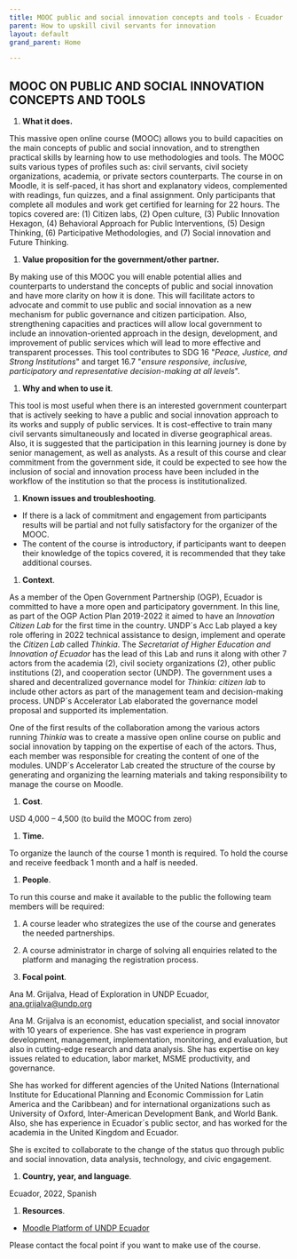 ```yaml
---
title: MOOC public and social innovation concepts and tools - Ecuador
parent: How to upskill civil servants for innovation
layout: default
grand_parent: Home

---
```


## MOOC ON PUBLIC AND SOCIAL INNOVATION CONCEPTS AND TOOLS

1. **What it does.**

This massive open online course (MOOC) allows you to build capacities on the main concepts of public and social innovation, and to strengthen practical skills by learning how to use methodologies and tools. The MOOC suits various types of profiles such as: civil servants, civil society organizations, academia, or private sectors counterparts. The course in on Moodle, it is self-paced, it has short and explanatory videos, complemented with readings, fun quizzes, and a final assignment. Only participants that complete all modules and work get certified for learning for 22 hours. The topics covered are: (1) Citizen labs, (2) Open culture, (3) Public Innovation Hexagon, (4) Behavioral Approach for Public Interventions, (5) Design Thinking, (6) Participative Methodologies, and (7) Social innovation and Future Thinking.

1. **Value proposition for the government/other partner.**

By making use of this MOOC you will enable potential allies and counterparts to understand the concepts of public and social innovation and have more clarity on how it is done. This will facilitate actors to advocate and commit to use public and social innovation as a new mechanism for public governance and citizen participation. Also, strengthening capacities and practices will allow local government to include an innovation-oriented approach in the design, development, and improvement of public services which will lead to more effective and transparent processes. This tool contributes to SDG 16 "_Peace, Justice, and Strong Institutions_" and target 16.7 "_ensure responsive, inclusive, participatory and representative decision-making at all levels_".

1. **Why and when to use it**.

This tool is most useful when there is an interested government counterpart that is actively seeking to have a public and social innovation approach to its works and supply of public services. It is cost-effective to train many civil servants simultaneously and located in diverse geographical areas. Also, it is suggested that the participation in this learning journey is done by senior management, as well as analysts. As a result of this course and clear commitment from the government side, it could be expected to see how the inclusion of social and innovation process have been included in the workflow of the institution so that the process is institutionalized.

1. **Known issues and troubleshooting**.

- If there is a lack of commitment and engagement from participants results will be partial and not fully satisfactory for the organizer of the MOOC.
- The content of the course is introductory, if participants want to deepen their knowledge of the topics covered, it is recommended that they take additional courses.

1. **Context**.

As a member of the Open Government Partnership (OGP), Ecuador is committed to have a more open and participatory government. In this line, as part of the OGP Action Plan 2019-2022 it aimed to have an _Innovation Citizen Lab_ for the first time in the country. UNDP´s Acc Lab played a key role offering in 2022 technical assistance to design, implement and operate the _Citizen Lab_ called _Thinkia_. The _Secretariat of Higher Education and Innovation of Ecuador_ has the lead of this Lab and runs it along with other 7 actors from the academia (2), civil society organizations (2), other public institutions (2), and cooperation sector (UNDP). The government uses a shared and decentralized governance model for _Thinkia: citizen lab_ to include other actors as part of the management team and decision-making process. UNDP´s Accelerator Lab elaborated the governance model proposal and supported its implementation.

One of the first results of the collaboration among the various actors running _Thinkia_ was to create a massive open online course on public and social innovation by tapping on the expertise of each of the actors. Thus, each member was responsible for creating the content of one of the modules. UNDP´s Accelerator Lab created the structure of the course by generating and organizing the learning materials and taking responsibility to manage the course on Moodle.

1. **Cost**.

USD 4,000 – 4,500 (to build the MOOC from zero)

1. **Time.**

To organize the launch of the course 1 month is required. To hold the course and receive feedback 1 month and a half is needed.

1. **People**.

To run this course and make it available to the public the following team members will be required:

1. A course leader who strategizes the use of the course and generates the needed partnerships.
2. A course administrator in charge of solving all enquiries related to the platform and managing the registration process.

1. **Focal point**.

Ana M. Grijalva, Head of Exploration in UNDP Ecuador, [ana.grijalva@undp.org](mailto:ana.grijalva@undp.org)

Ana M. Grijalva is an economist, education specialist, and social innovator with 10 years of experience. She has vast experience in program development, management, implementation, monitoring, and evaluation, but also in cutting-edge research and data analysis. She has expertise on key issues related to education, labor market, MSME productivity, and governance.

She has worked for different agencies of the United Nations (International Institute for Educational Planning and Economic Commission for Latin America and the Caribbean) and for international organizations such as University of Oxford, Inter-American Development Bank, and World Bank. Also, she has experience in Ecuador´s public sector, and has worked for the academia in the United Kingdom and Ecuador.

She is excited to collaborate to the change of the status quo through public and social innovation, data analysis, technology, and civic engagement.

1. **Country, year, and language**.

Ecuador, 2022, Spanish

1. **Resources**.

- [Moodle Platform of UNDP Ecuador](https://odscadenasvalor.org/certificate/)

Please contact the focal point if you want to make use of the course.
